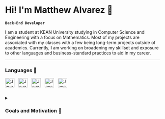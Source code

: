 # Hi! I'm Matthew Alvarez 👋

**`Back-End Developer`**

I am a student at KEAN University studying in Computer Science and Engineering
with a focus on Mathematics. Most of my projects are associated with my classes with a few being
long-term projects outside of academics. Currently, I am working on broadening my skillset and 
exposure to other languages and business-standard practices to aid in my career.

---

### Languages 📝

<img align="left" alt="Java" width="30px" style="padding-right:10px;" src="https://cdn.jsdelivr.net/gh/devicons/devicon/icons/java/java-original.svg"/>
<img align="left" alt="Java" width="30px" style="padding-right:10px;" src="https://cdn.jsdelivr.net/gh/devicons/devicon/icons/python/python-original.svg"/>
<img align="left" alt="Java" width="30px" style="padding-right:10px;" src="https://cdn.jsdelivr.net/gh/devicons/devicon/icons/r/r-original.svg"/>
<img align="left" alt="Java" width="30px" style="padding-right:10px;" src="https://cdn.jsdelivr.net/gh/devicons/devicon/icons/c/c-original.svg"/>
<img align="left" alt="Java" width="30px" style="padding-right:10px;" src="https://cdn.jsdelivr.net/gh/devicons/devicon/icons/unity/unity-original.svg"/>

<br />

#

<details>
	<summary><h3> Goals and Motivation 💎</h3></summary>
   My long-term goal is to make a product that impacts the Software Development field and those associated with it. This stems from my upbringing where I lived in 
  an environment that favored medical and legal interests. At a young age, I was always drawn to computers and technology and found myself tinkering with system access
  restrictions or operating system files. This led to the decision that I must satisfy those who favored a more secure occupation whilst also doing what I'm passionate
  about. A shorter-term goal would be making a network of peers that support one another through varying perspectives, skillsets, and practices. I've only recently realized
  that a strong circle of family, friends, coworkers, and mentors is important in one's own growth, therefore, I try to make this a goal wherever I am in life.
